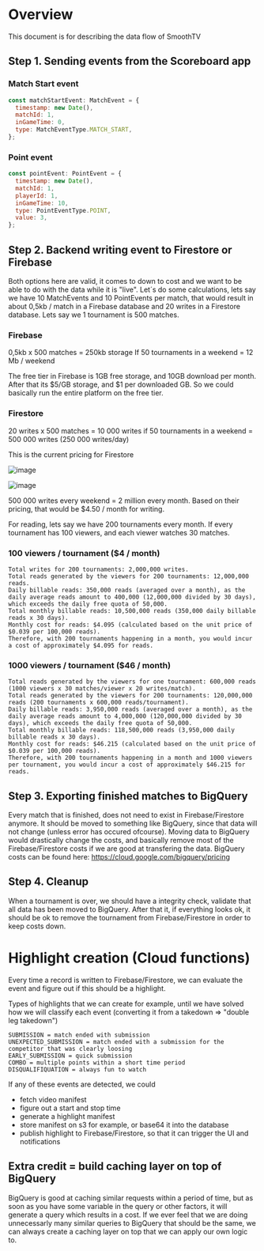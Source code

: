 # Overview

This document is for describing the data flow of SmoothTV

## Step 1. Sending events from the Scoreboard app

### Match Start event
```js
const matchStartEvent: MatchEvent = {
  timestamp: new Date(),
  matchId: 1,
  inGameTime: 0,
  type: MatchEventType.MATCH_START,
};
```

### Point event
```js
const pointEvent: PointEvent = {
  timestamp: new Date(),
  matchId: 1,
  playerId: 1,
  inGameTime: 10,
  type: PointEventType.POINT,
  value: 3,
};
```

## Step 2. Backend writing event to Firestore or Firebase

Both options here are valid, it comes to down to cost and we want to be able to do with the data while it is "live".
Let´s do some calculations, lets say we have 10 MatchEvents and 10 PointEvents per match, that would result in about 0,5kb / match in a Firebase database and 20 writes in a Firestore database.
Lets say we 1 tournament is 500 matches.

### Firebase
0,5kb x 500 matches = 250kb storage
If 50 tournaments in a weekend = 12 Mb / weekend

The free tier in Firebase is 1GB free storage, and 10GB download per month.
After that its $5/GB storage, and $1 per downloaded GB.
So we could basically run the entire platform on the free tier.


### Firestore
20 writes x 500 matches = 10 000 writes
if 50 tournaments in a weekend = 500 000 writes (250 000 writes/day)

This is the current pricing for Firestore

![image](https://github.com/ralcar/smoothtv-docs/assets/10072001/25758921-38fa-4e7e-a369-b522f2fcba32)

![image](https://github.com/ralcar/smoothtv-docs/assets/10072001/5144f653-6a8e-45e4-8500-1fefc5b18dce)

500 000 writes every weekend = 2 million every month.
Based on their pricing, that would be $4.50 / month for writing.

For reading, lets say we have 200 tournaments every month.
If every tournament has 100 viewers, and each viewer watches 30 matches.

### 100 viewers / tournament ($4 / month)
```
Total writes for 200 tournaments: 2,000,000 writes.
Total reads generated by the viewers for 200 tournaments: 12,000,000 reads.
Daily billable reads: 350,000 reads (averaged over a month), as the daily average reads amount to 400,000 (12,000,000 divided by 30 days), which exceeds the daily free quota of 50,000.
Total monthly billable reads: 10,500,000 reads (350,000 daily billable reads x 30 days).
Monthly cost for reads: $4.095 (calculated based on the unit price of $0.039 per 100,000 reads).
Therefore, with 200 tournaments happening in a month, you would incur a cost of approximately $4.095 for reads.
```

### 1000 viewers / tournament ($46 / month)

```
Total reads generated by the viewers for one tournament: 600,000 reads (1000 viewers x 30 matches/viewer x 20 writes/match).
Total reads generated by the viewers for 200 tournaments: 120,000,000 reads (200 tournaments x 600,000 reads/tournament).
Daily billable reads: 3,950,000 reads (averaged over a month), as the daily average reads amount to 4,000,000 (120,000,000 divided by 30 days), which exceeds the daily free quota of 50,000.
Total monthly billable reads: 118,500,000 reads (3,950,000 daily billable reads x 30 days).
Monthly cost for reads: $46.215 (calculated based on the unit price of $0.039 per 100,000 reads).
Therefore, with 200 tournaments happening in a month and 1000 viewers per tournament, you would incur a cost of approximately $46.215 for reads.
```

## Step 3. Exporting finished matches to BigQuery

Every match that is finished, does not need to exist in Firebase/Firestore anymore. It should be moved to something like BigQuery, since that data will not change (unless error has occured ofcourse).
Moving data to BigQuery would drastically change the costs, and basically remove most of the Firebase/Firestore costs if we are good at transfering the data.
BigQuery costs can be found here: https://cloud.google.com/bigquery/pricing

## Step 4. Cleanup

When a tournament is over, we should have a integrity check, validate that all data has been moved to BigQuery.
After that it, if everything looks ok, it should be ok to remove the tournament from Firebase/Firestore in order to keep costs down.

# Highlight creation (Cloud functions)

Every time a record is written to Firebase/Firestore, we can evaluate the event and figure out if this should be a highlight.

Types of highlights that we can create for example, until we have solved how we will classify each event (converting it from a takedown => "double leg takedown")
```
SUBMISSION = match ended with submission
UNEXPECTED_SUBMISSION = match ended with a submission for the competitor that was clearly loosing
EARLY_SUBMISSION = quick submission
COMBO = multiple points within a short time period
DISQUALIFIQUATION = always fun to watch
```
If any of these events are detected, we could
- fetch video manifest
- figure out a start and stop time
- generate a highlight manifest
- store manifest on s3 for example, or base64 it into the database
- publish highlight to Firebase/Firestore, so that it can trigger the UI and notifications

## Extra credit = build caching layer on top of BigQuery

BigQuery is good at caching similar requests within a period of time, but as soon as you have some variable in the query or other factors, it will generate a query which results in a cost.
If we ever feel that we are doing unnecessarly many similar queries to BigQuery that should be the same, we can always create a caching layer on top that we can apply our own logic to.
